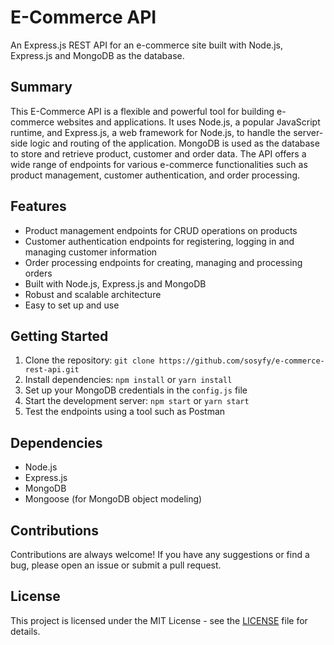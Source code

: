 # E-Commerce API

An Express.js REST API for an e-commerce site built with Node.js, Express.js and MongoDB as the database.

## Summary

This E-Commerce API is a flexible and powerful tool for building e-commerce websites and applications. It uses Node.js, a popular JavaScript runtime, and Express.js, a web framework for Node.js, to handle the server-side logic and routing of the application. MongoDB is used as the database to store and retrieve product, customer and order data. The API offers a wide range of endpoints for various e-commerce functionalities such as product management, customer authentication, and order processing. 

## Features

- Product management endpoints for CRUD operations on products
- Customer authentication endpoints for registering, logging in and managing customer information
- Order processing endpoints for creating, managing and processing orders
- Built with Node.js, Express.js and MongoDB
- Robust and scalable architecture
- Easy to set up and use

## Getting Started

1. Clone the repository: `git clone https://github.com/sosyfy/e-commerce-rest-api.git`
2. Install dependencies: `npm install` or `yarn install`
3. Set up your MongoDB credentials in the `config.js` file
4. Start the development server: `npm start` or `yarn start`
5. Test the endpoints using a tool such as Postman

## Dependencies

- Node.js
- Express.js
- MongoDB
- Mongoose (for MongoDB object modeling)

## Contributions

Contributions are always welcome! If you have any suggestions or find a bug, please open an issue or submit a pull request.

## License

This project is licensed under the MIT License - see the [LICENSE](LICENSE) file for details.
